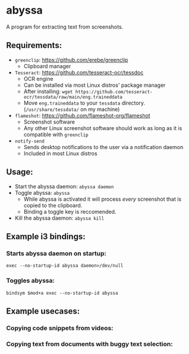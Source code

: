 # abyssa

A program for extracting text from screenshots.

## Requirements:
- `greenclip`: https://github.com/erebe/greenclip
    - Clipboard manager
- `Tesseract`: https://github.com/tesseract-ocr/tessdoc
    - OCR engine
    - Can be installed via most Linux distros' package manager
    - After installing: `wget https://github.com/tesseract-ocr/tessdata/raw/main/eng.traineddata` 
    - Move `eng.traineddata` to your `tessdata` directory. (`/usr/share/tessdata/` on my machine)
- `flameshot`: https://github.com/flameshot-org/flameshot
    - Screenshot software
    - Any other Linux screenshot software should work as long as it is compatible with `greenclip`
- `notify-send` 
    - Sends desktop notifications to the user via a notification daemon
    - Included in most Linux distros

## Usage:
- Start the abyssa daemon: `abyssa daemon`
- Toggle abyssa: `abyssa`
    - While abyssa is activated it will process *every* screenshot that is copied to the clipboard.
    - Binding a toggle key is reccomended.
- Kill the abyssa daemon: `abyssa kill`

## Example i3 bindings:

### Starts abyssa daemon on startup:
`exec --no-startup-id abyssa daemon>/dev/null`

### Toggles abyssa:
`bindsym $mod+a	exec --no-startup-id abyssa`

## Example usecases:

### Copying code snippets from videos:

### Copying text from documents with buggy text selection: